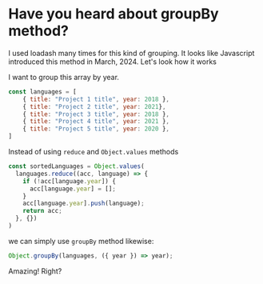 # Have you heard about groupBy method?

I used loadash many times for this kind of grouping. It looks like Javascript introduced this method in March, 2024. Let's look how it works

I want to group this array by year.

```js
const languages = [
    { title: "Project 1 title", year: 2018 },
    { title: "Project 2 title", year: 2021},
    { title: "Project 3 title", year: 2018 },
    { title: "Project 4 title", year: 2021 },
    { title: "Project 5 title", year: 2020 },
]
```
 
Instead of using `reduce` and `Object.values` methods

```js
const sortedLanguages = Object.values(
  languages.reduce((acc, language) => {
    if (!acc[language.year]) {
      acc[language.year] = [];
    }
    acc[language.year].push(language);
    return acc;
  }, {})
)
```

we can simply use `groupBy` method likewise:

```js
Object.groupBy(languages, ({ year }) => year);
```

Amazing! Right?